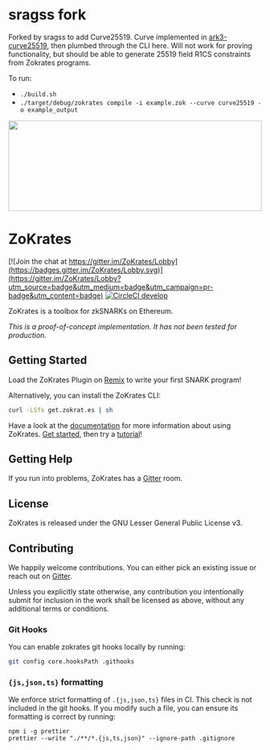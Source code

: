 # sragss fork
Forked by sragss to add Curve25519. Curve implemented in [ark3-curve25519](https://github.com/sragss/ark3-curve25519), then plumbed through the CLI here. Will not work for proving functionality, but should be able to generate 25519 field R1CS constraints from Zokrates programs.

To run:
- `./build.sh`
- `./target/debug/zokrates compile -i example.zok --curve curve25519 -o example_output`

<img src="zokrates_logo.svg" width="100%" height="180">

# ZoKrates

[![Join the chat at https://gitter.im/ZoKrates/Lobby](https://badges.gitter.im/ZoKrates/Lobby.svg)](https://gitter.im/ZoKrates/Lobby?utm_source=badge&utm_medium=badge&utm_campaign=pr-badge&utm_content=badge)
[![CircleCI develop](https://img.shields.io/circleci/project/github/Zokrates/ZoKrates/develop.svg?label=develop)](https://circleci.com/gh/Zokrates/ZoKrates/tree/develop)

ZoKrates is a toolbox for zkSNARKs on Ethereum.

_This is a proof-of-concept implementation. It has not been tested for production._

## Getting Started

Load the ZoKrates Plugin on [Remix](https://remix.ethereum.org) to write your first SNARK program!

Alternatively, you can install the ZoKrates CLI:

```bash
curl -LSfs get.zokrat.es | sh
```

Have a look at the [documentation](https://zokrates.github.io/) for more information about using ZoKrates.
[Get started](https://zokrates.github.io/gettingstarted.html), then try a [tutorial](https://zokrates.github.io/examples/rng_tutorial.html)!

## Getting Help

If you run into problems, ZoKrates has a [Gitter](https://gitter.im/ZoKrates/Lobby) room.

## License

ZoKrates is released under the GNU Lesser General Public License v3.

## Contributing

We happily welcome contributions. You can either pick an existing issue or reach out on [Gitter](https://gitter.im/ZoKrates/Lobby).

Unless you explicitly state otherwise, any contribution you intentionally submit for inclusion in the work shall be licensed as above, without any additional terms or conditions.

### Git Hooks

You can enable zokrates git hooks locally by running:

```sh
git config core.hooksPath .githooks
```

### `{js,json,ts}` formatting

We enforce strict formatting of `.{js,json,ts}` files in CI. This check is not included in the git hooks. If you modify such a file, you can ensure its formatting is correct by running:

```
npm i -g prettier
prettier --write "./**/*.{js,ts,json}" --ignore-path .gitignore
```
